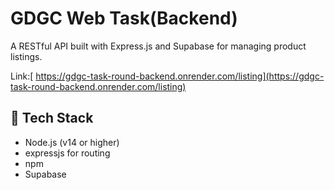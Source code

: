 # GDGC Web Task(Backend)

A RESTful API built with Express.js and Supabase for managing product listings.

Link:[ https://gdgc-task-round-backend.onrender.com/listing](https://gdgc-task-round-backend.onrender.com/listing)

## 🚀 Tech Stack

- Node.js (v14 or higher)
- expressjs for routing
- npm
- Supabase
